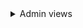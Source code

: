 <details>
<summary> Admin views</summary>
### Users list
![User list](https://awo.jpruezkiez.com/sc7zDq.png)

### Specific user profile

![User Profile via admin view](https://awo.jpruezkiez.com/618dNU.png)
**Note: user personal profile resembles the image above**

 **Admin orders view**

![Orders View](https://awo.jpruezkiez.com/qOKhzn.png)

</details>